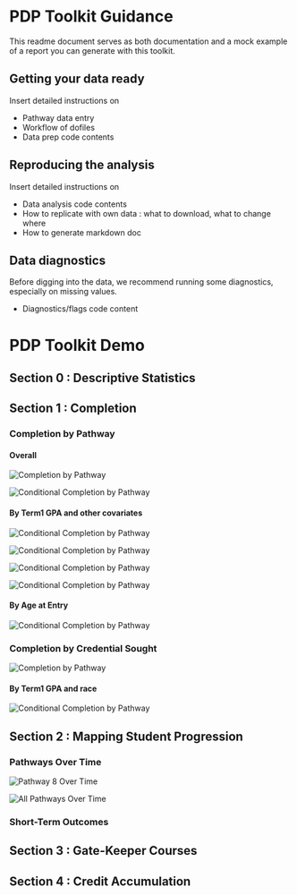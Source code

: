 # PDP Toolkit Guidance

This readme document serves as both documentation and a mock example of a report you can generate with this toolkit. 

## Getting your data ready 

Insert detailed instructions on 
- Pathway data entry
- Workflow of dofiles
- Data prep code contents

## Reproducing the analysis 

Insert detailed instructions on
- Data analysis code contents
- How to replicate with own data : what to download, what to change where
- How to generate markdown doc

## Data diagnostics

Before digging into the data, we recommend running some diagnostics, especially on missing values. 
- Diagnostics/flags code content


# PDP Toolkit Demo

## Section 0 : Descriptive Statistics

## Section 1 : Completion

### Completion by Pathway

#### Overall

![Completion by Pathway](4_output/pathway_stacked.png)

![Conditional Completion by Pathway](4_output/pathway_stacked_cond.png)

#### By Term1 GPA and other covariates

![Conditional Completion by Pathway](4_output/pathway_gpa.png)

![Conditional Completion by Pathway](4_output/pathway_gpa_gender.png)

![Conditional Completion by Pathway](4_output/pathway_gpa_firstgen.png)

![Conditional Completion by Pathway](4_output/pathway_gpa_race.png)

#### By Age at Entry

![Conditional Completion by Pathway](4_output/pathway_age.png)


### Completion by Credential Sought

![Completion by Pathway](4_output/creds_stacked.png)

#### By Term1 GPA and race

![Conditional Completion by Pathway](4_output/creds_gpa_race.png)


## Section 2 : Mapping Student Progression 

### Pathways Over Time

![Pathway 8 Over Time](4_output/sankey-test.png)

![All Pathways Over Time](4_output/sankey-test-alltoall.png)

### Short-Term Outcomes


## Section 3 : Gate-Keeper Courses 


## Section 4 : Credit Accumulation